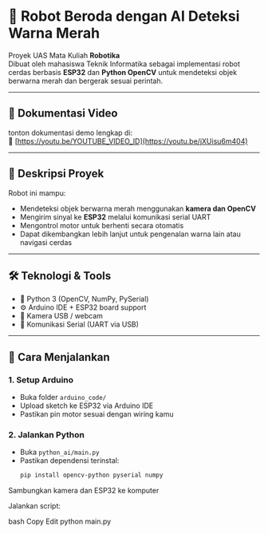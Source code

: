 # 🤖 Robot Beroda dengan AI Deteksi Warna Merah

Proyek UAS Mata Kuliah **Robotika**  
Dibuat oleh mahasiswa Teknik Informatika sebagai implementasi robot cerdas berbasis **ESP32** dan **Python OpenCV** untuk mendeteksi objek berwarna merah dan bergerak sesuai perintah.

---

## 🎥 Dokumentasi Video

tonton dokumentasi demo lengkap di:  
🔗 [https://youtu.be/YOUTUBE_VIDEO_ID](https://youtu.be/jXUisu6m404)

---

## 🧠 Deskripsi Proyek

Robot ini mampu:
- Mendeteksi objek berwarna merah menggunakan **kamera dan OpenCV**
- Mengirim sinyal ke **ESP32** melalui komunikasi serial UART
- Mengontrol motor untuk berhenti secara otomatis
- Dapat dikembangkan lebih lanjut untuk pengenalan warna lain atau navigasi cerdas

---

## 🛠️ Teknologi & Tools

- 🐍 Python 3 (OpenCV, NumPy, PySerial)
- ⚙️ Arduino IDE + ESP32 board support
- 🎥 Kamera USB / webcam
- 🔌 Komunikasi Serial (UART via USB)

---

## 🚀 Cara Menjalankan

### 1. Setup Arduino
- Buka folder `arduino_code/`
- Upload sketch ke ESP32 via Arduino IDE
- Pastikan pin motor sesuai dengan wiring kamu

### 2. Jalankan Python
- Buka `python_ai/main.py`
- Pastikan dependensi terinstal:
  ```bash
  pip install opencv-python pyserial numpy
Sambungkan kamera dan ESP32 ke komputer

Jalankan script:

bash
Copy
Edit
python main.py
